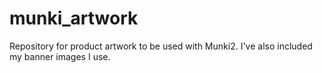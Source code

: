 munki_artwork
=============

Repository for product artwork to be used with Munki2. I've also included my banner images I use.
